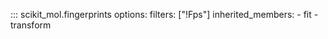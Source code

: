 ::: scikit_mol.fingerprints
    options:
      filters: ["!Fps"]
      inherited_members:
        - fit
        - transform